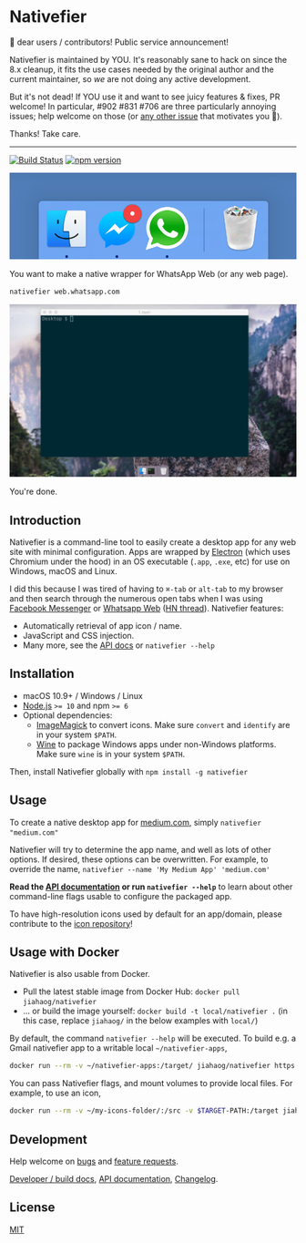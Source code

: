 # Nativefier

👋 dear users / contributors! Public service announcement!

Nativefier is maintained by YOU. It's reasonably sane to hack on since
the 8.x cleanup, it fits the use cases needed by the original author and
the current maintainer, so _we_ are not doing any active development.

But it's not dead! If YOU use it and want to see juicy features & fixes,
PR welcome! In particular, #902 #831 #706 are three particularly annoying
issues; help welcome on those (or [any other issue](https://github.com/jiahaog/nativefier/issues) that motivates you 🙂).

Thanks! Take care.

---

[![Build Status](https://github.com/jiahaog/nativefier/workflows/ci/badge.svg)](https://github.com/jiahaog/nativefier/actions?query=workflow%3Aci)
[![npm version](https://badge.fury.io/js/nativefier.svg)](https://www.npmjs.com/package/nativefier)

![Dock](docs/dock.png)

You want to make a native wrapper for WhatsApp Web (or any web page).

```bash
nativefier web.whatsapp.com
```

![Walkthrough animation](docs/walkthrough.gif)

You're done.

## Introduction

Nativefier is a command-line tool to easily create a desktop app for any web site
with minimal configuration. Apps are wrapped by [Electron](https://www.electronjs.org/)
(which uses Chromium under the hood) in an OS executable (`.app`, `.exe`, etc)
for use on Windows, macOS and Linux.

I did this because I was tired of having to `⌘-tab` or `alt-tab` to my browser and then search
through the numerous open tabs when I was using [Facebook Messenger](https://messenger.com) or
[Whatsapp Web](https://web.whatsapp.com) ([HN thread](https://news.ycombinator.com/item?id=10930718)). Nativefier features:

- Automatically retrieval of app icon / name.
- JavaScript and CSS injection.
- Many more, see the [API docs](docs/api.md) or `nativefier --help`

## Installation

- macOS 10.9+ / Windows / Linux
- [Node.js](https://nodejs.org/) `>= 10` and npm `>= 6`
- Optional dependencies:
    - [ImageMagick](http://www.imagemagick.org/) to convert icons.
      Make sure `convert` and `identify` are in your system `$PATH`.
    - [Wine](https://www.winehq.org/) to package Windows apps under non-Windows platforms.
      Make sure `wine` is in your system `$PATH`.

Then, install Nativefier globally with  `npm install -g nativefier`

## Usage

To create a native desktop app for [medium.com](https://medium.com),
simply  `nativefier "medium.com"`

Nativefier will try to determine the app name, and well as lots of other options.
If desired, these options can be overwritten. For example, to override the name,
`nativefier --name 'My Medium App' 'medium.com'`

**Read the [API documentation](docs/api.md) or run `nativefier --help`**
to learn about other command-line flags usable to configure the packaged app.

To have high-resolution icons used by default for an app/domain, please
contribute to the [icon repository](https://github.com/jiahaog/nativefier-icons)!

## Usage with Docker

Nativefier is also usable from Docker.
- Pull the latest stable image from Docker Hub: `docker pull jiahaog/nativefier`
- ... or build the image yourself: `docker build -t local/nativefier .`
  (in this case, replace `jiahaog/` in the below examples with `local/`)

By default, the command `nativefier --help` will be executed.
To build e.g. a Gmail nativefier app to a writable local `~/nativefier-apps`,

```bash
docker run --rm -v ~/nativefier-apps:/target/ jiahaog/nativefier https://mail.google.com/ /target/
```

You can pass Nativefier flags, and mount volumes to provide local files. For example, to use an icon,

```bash
docker run --rm -v ~/my-icons-folder/:/src -v $TARGET-PATH:/target jiahaog/nativefier --icon /src/icon.png --name whatsApp -p linux -a x64 https://web.whatsapp.com/ /target/
```

## Development

Help welcome on [bugs](https://github.com/jiahaog/nativefier/issues?q=is%3Aopen+is%3Aissue+label%3Abug) and
[feature requests](https://github.com/jiahaog/nativefier/issues?q=is%3Aopen+is%3Aissue+label%3Afeature-request).

[Developer / build docs](docs/development.md), [API documentation](docs/api.md), 
[Changelog](CHANGELOG.md).

## License

[MIT](LICENSE.md)
